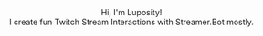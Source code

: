 <div align="center">
  Hi, I'm Luposity!
</div>

<div align="center"> 
  I create fun Twitch Stream Interactions with Streamer.Bot mostly.
</div>
<!---
Luposity/Luposity is a ✨ special ✨ repository because its `README.md` (this file) appears on your GitHub profile.
You can click the Preview link to take a look at your changes.
--->
